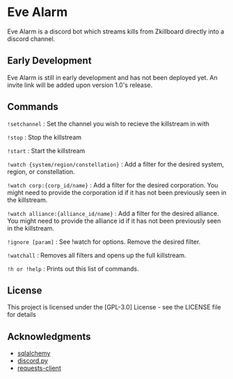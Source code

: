 # Eve Alarm

Eve Alarm is a discord bot which streams kills from Zkillboard directly into a discord channel. 

## Early Development

Eve Alarm is still in early development and has not been deployed yet. An invite link will be added upon version 1.0's release.



## Commands
```!setchannel``` : Set the channel you wish to recieve the killstream in with

```!stop``` : Stop the killstream

```!start``` : Start the killstream

```!watch {system/region/constellation}``` : Add a filter for the desired system, region, or constellation. 

```!watch corp:{corp_id/name}``` : Add a filter for the desired corporation. You might need to provide the corporation id if it has not been previously seen in the killstream.

```!watch alliance:{alliance_id/name}``` : Add a filter for the desired alliance. You might need to provide the alliance id if it has not been previously seen in the killstream. 

```!ignore [param]``` : See !watch for options. Remove the desired filter.

```!watchall``` : Removes all filters and opens up the full killstream.

```!h or !help``` : Prints out this list of commands.


## License

This project is licensed under the [GPL-3.0] License - see the LICENSE file for details

## Acknowledgments

* [sqlalchemy](https://github.com/sqlalchemy/sqlalchemy)
* [discord.py](https://github.com/Rapptz/discord.py)
* [requests-client](https://pypi.org/project/requests-client/)
